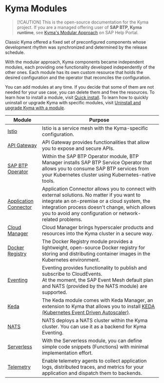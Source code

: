 # Kyma Modules

> [!CAUTION] This is the open-source documentation for the Kyma project. If you are a managed offering user of **SAP BTP, Kyma runtime**, see [Kyma's Modular Approach](https://help.sap.com/docs/btp/sap-business-technology-platform/kyma-s-modular-approach?version=Cloud) on SAP Help Portal.

Classic Kyma offered a fixed set of preconfigured components whose development rhythm was synchronized and determined by the release schedule.

With the modular approach, Kyma components became independent modules, each providing one functionality developed independently of the other ones. Each module has its own custom resource that holds the desired configuration and the operator that reconciles the configuration.

You can add modules at any time. If you decide that some of them are not needed for your use case, you can delete them and free the resources. To learn how to install a module, visit [Quick install](../02-get-started/01-quick-install.md). To learn how to quickly uninstall or upgrade Kyma with specific modules, visit [Uninstall and upgrade Kyma with a module](../02-get-started/08-uninstall-upgrade-kyma-module.md).

| Module | Purpose |
|---|---|
| [Istio](https://kyma-project.io/#/istio/user/README) | Istio is a service mesh with the Kyma-specific configuration. |
| [API Gateway](https://kyma-project.io/#/api-gateway/user/README) | API Gateway provides functionalities that allow you to expose and secure APIs. |
| [SAP BTP Operator](https://kyma-project.io/#/btp-manager/user/README.md) | Within the SAP BTP Operator module, BTP Manager installs SAP BTP Service Operator that allows you to consume SAP BTP services from your Kubernetes cluster using Kubernetes-native tools. |
| [Application Connector](https://kyma-project.io/#/application-connector-manager/user/README) | Application Connector allows you to connect with external solutions. No matter if you want to integrate an on-premise or a cloud system, the integration process doesn't change, which allows you to avoid any configuration or network-related problems. |
| [Cloud Manager](https://kyma-project.io/#/cloud-manager/user/README)| Cloud Manager brings hyperscaler products and resources into the Kyma cluster in a secure way. |
| [Docker Registry](https://kyma-project.io/#/docker-registry/user/README)| The Docker Registry module provides a lightweight, open-source Docker registry for storing and distributing container images in the Kubernetes environment. |
| [Eventing](https://kyma-project.io/#/eventing-manager/user/README) | Eventing provides functionality to publish and subscribe to CloudEvents. <br> At the moment, the SAP Event Mesh default plan and NATS (provided by the NATS module) are supported. |
| [Keda](https://kyma-project.io//#/keda-manager/user/README.md) | The Keda module comes with Keda Manager, an extension to Kyma that allows you to install [KEDA (Kubernetes Event Driven Autoscaler)](https://keda.sh/). |
| [NATS](https://kyma-project.io/#/nats-manager/user/README.md) | NATS deploys a NATS cluster within the Kyma cluster. You can use it as a backend for Kyma Eventing. |
| [Serverless](https://kyma-project.io/#/serverless-manager/user/README.md) | With the Serverless module, you can define simple code snippets (Functions) with minimal implementation effort. |
| [Telemetry](https://kyma-project.io/#/telemetry-manager/user/README.md) | Enable telemetry agents to collect application logs, distributed traces, and metrics for your application and dispatch them to backends.|
